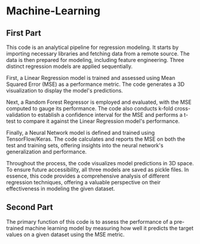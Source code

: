 # Machine-Learning


## First Part
This code is an analytical pipeline for regression modeling. It starts by importing necessary libraries and fetching data from a remote source. The data is then prepared for modeling, including feature engineering. Three distinct regression models are applied sequentially.

First, a Linear Regression model is trained and assessed using Mean Squared Error (MSE) as a performance metric. The code generates a 3D visualization to display the model's predictions.

Next, a Random Forest Regressor is employed and evaluated, with the MSE computed to gauge its performance. The code also conducts k-fold cross-validation to establish a confidence interval for the MSE and performs a t-test to compare it against the Linear Regression model's performance.

Finally, a Neural Network model is defined and trained using TensorFlow/Keras. The code calculates and reports the MSE on both the test and training sets, offering insights into the neural network's generalization and performance.

Throughout the process, the code visualizes model predictions in 3D space. To ensure future accessibility, all three models are saved as pickle files. In essence, this code provides a comprehensive analysis of different regression techniques, offering a valuable perspective on their effectiveness in modeling the given dataset.


## Second Part 
The primary function of this code is to assess the performance of a pre-trained machine learning model by measuring how well it predicts the target values on a given dataset using the MSE metric.
